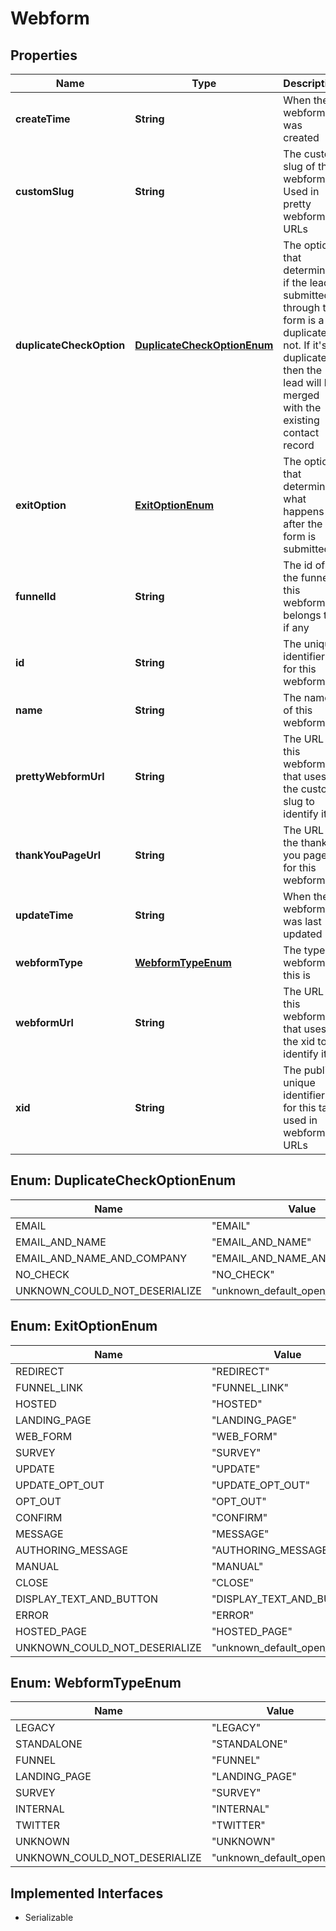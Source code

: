 

# Webform


## Properties

| Name | Type | Description | Notes |
|------------ | ------------- | ------------- | -------------|
|**createTime** | **String** | When the webform was created |  [optional] |
|**customSlug** | **String** | The custom slug of the webform. Used in pretty webform URLs |  [optional] |
|**duplicateCheckOption** | [**DuplicateCheckOptionEnum**](#DuplicateCheckOptionEnum) | The option that determines if the lead submitted through the form is a duplicate or not. If it&#39;s a duplicate, then the lead will be merged with the existing contact record |  [optional] |
|**exitOption** | [**ExitOptionEnum**](#ExitOptionEnum) | The option that determines what happens after the form is submitted |  [optional] |
|**funnelId** | **String** | The id of the funnel this webform belongs to, if any |  [optional] |
|**id** | **String** | The unique identifier for this webform |  [optional] |
|**name** | **String** | The name of this webform |  [optional] |
|**prettyWebformUrl** | **String** | The URL for this webform that uses the custom slug to identify it |  [optional] |
|**thankYouPageUrl** | **String** | The URL of the thank you page for this webform |  [optional] |
|**updateTime** | **String** | When the webform was last updated |  [optional] |
|**webformType** | [**WebformTypeEnum**](#WebformTypeEnum) | The type of webform this is |  [optional] |
|**webformUrl** | **String** | The URL for this webform that uses the xid to identify it |  [optional] |
|**xid** | **String** | The public unique identifier for this tag, used in webform URLs |  [optional] |



## Enum: DuplicateCheckOptionEnum

| Name | Value |
|---- | -----|
| EMAIL | &quot;EMAIL&quot; |
| EMAIL_AND_NAME | &quot;EMAIL_AND_NAME&quot; |
| EMAIL_AND_NAME_AND_COMPANY | &quot;EMAIL_AND_NAME_AND_COMPANY&quot; |
| NO_CHECK | &quot;NO_CHECK&quot; |
| UNKNOWN_COULD_NOT_DESERIALIZE | &quot;unknown_default_open_api&quot; |



## Enum: ExitOptionEnum

| Name | Value |
|---- | -----|
| REDIRECT | &quot;REDIRECT&quot; |
| FUNNEL_LINK | &quot;FUNNEL_LINK&quot; |
| HOSTED | &quot;HOSTED&quot; |
| LANDING_PAGE | &quot;LANDING_PAGE&quot; |
| WEB_FORM | &quot;WEB_FORM&quot; |
| SURVEY | &quot;SURVEY&quot; |
| UPDATE | &quot;UPDATE&quot; |
| UPDATE_OPT_OUT | &quot;UPDATE_OPT_OUT&quot; |
| OPT_OUT | &quot;OPT_OUT&quot; |
| CONFIRM | &quot;CONFIRM&quot; |
| MESSAGE | &quot;MESSAGE&quot; |
| AUTHORING_MESSAGE | &quot;AUTHORING_MESSAGE&quot; |
| MANUAL | &quot;MANUAL&quot; |
| CLOSE | &quot;CLOSE&quot; |
| DISPLAY_TEXT_AND_BUTTON | &quot;DISPLAY_TEXT_AND_BUTTON&quot; |
| ERROR | &quot;ERROR&quot; |
| HOSTED_PAGE | &quot;HOSTED_PAGE&quot; |
| UNKNOWN_COULD_NOT_DESERIALIZE | &quot;unknown_default_open_api&quot; |



## Enum: WebformTypeEnum

| Name | Value |
|---- | -----|
| LEGACY | &quot;LEGACY&quot; |
| STANDALONE | &quot;STANDALONE&quot; |
| FUNNEL | &quot;FUNNEL&quot; |
| LANDING_PAGE | &quot;LANDING_PAGE&quot; |
| SURVEY | &quot;SURVEY&quot; |
| INTERNAL | &quot;INTERNAL&quot; |
| TWITTER | &quot;TWITTER&quot; |
| UNKNOWN | &quot;UNKNOWN&quot; |
| UNKNOWN_COULD_NOT_DESERIALIZE | &quot;unknown_default_open_api&quot; |


## Implemented Interfaces

* Serializable

